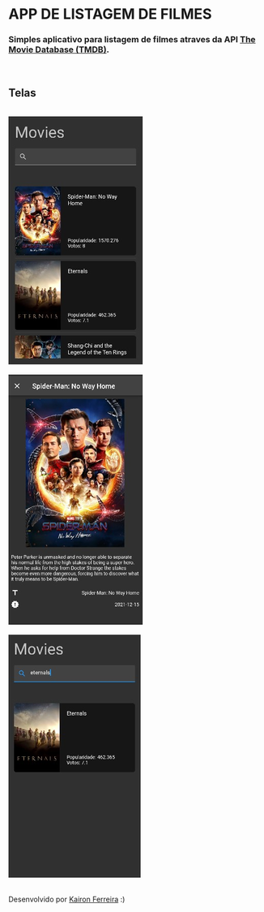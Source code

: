 # APP DE LISTAGEM DE FILMES

<h3>Simples aplicativo para listagem de filmes atraves da API
<a href="https://www.themoviedb.org">The Movie Database (TMDB)</a>.
</h3>
</br>

## Telas
</br>
<img src="screenshot_01.jpg">
</br></br>
<img src="screenshot_02.jpg">
</br></br>
<img src="screenshot_03.jpg">
</br></br>

Desenvolvido por  <a href="https://github.com/kaironferreira">Kairon Ferreira</a> :)
